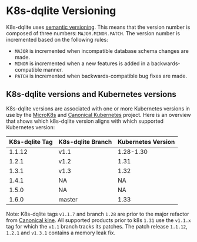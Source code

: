 # K8s-dqlite Versioning

K8s-dqlite uses [semantic versioning](https://semver.org/). This means that the version number is composed
of three numbers: `MAJOR.MINOR.PATCH`. The version number is incremented based on the following rules:

- `MAJOR` is incremented when incompatible database schema changes are made.
- `MINOR` is incremented when a new features is added in a backwards-compatible manner.
- `PATCH` is incremented when backwards-compatible bug fixes are made.

## K8s-dqlite versions and Kubernetes versions

K8s-dqlite versions are associated with one or more Kubernetes versions in use by the [MicroK8s](https://github.com/canonical/microk8s) and [Canonical Kubernetes](https://github.com/canonical/k8s-snap) project.
Here is an overview that shows which k8s-dqlite version aligns with which supported Kubernetes version:

| K8s-dqlite Tag     | K8s-dqlite Branch  | Kubernetes Version |
|--------------------|--------------------|--------------------|
| 1.1.12             | v1.1               | 1.28-1.30          |
| 1.2.1              | v1.2               | 1.31               |
| 1.3.1              | v1.3               | 1.32               |
| 1.4.1              | NA                 | NA                 |
| 1.5.0              | NA                 | NA                 |
| 1.6.0              | master             | 1.33               |

Note: K8s-dqlite tags `v1.1.7` and branch `1.28` are prior to the major refactor from [Canonical kine](https://github.com/canonical/kine).
All supported products prior to k8s `1.31` use the `v1.1.x` tag for which the `v1.1` branch tracks its patches.
The patch release `1.1.12`, `1.2.1` and `v1.3.1` contains a memory leak fix.
